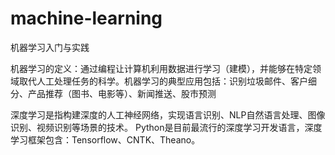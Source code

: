 # machine-learning
机器学习入门与实践

机器学习的定义：通过编程让计算机利用数据进行学习（建模），并能够在特定领域取代人工处理任务的科学。机器学习的典型应用包括：识别垃圾邮件、客户细分、产品推荐（图书、电影等）、新闻推送、股市预测

深度学习是指构建深度的人工神经网络，实现语言识别、NLP自然语言处理、图像识别、视频识别等场景的技术。
Python是目前最流行的深度学习开发语言，深度学习框架包含：Tensorflow、CNTK、Theano。
